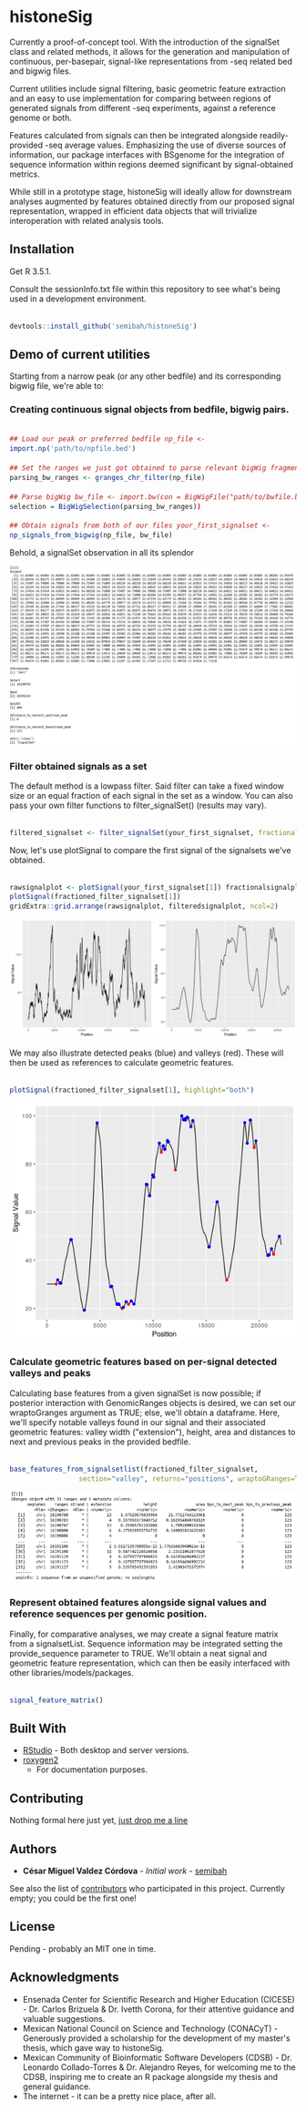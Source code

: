 # histoneSig

Currently a proof-of-concept tool. With the introduction of the signalSet class
and related methods, it allows for the generation and manipulation of
continuous, per-basepair, signal-like representations from -seq related bed and
bigwig files.   

Current utilities include signal filtering, basic geometric feature extraction
and an easy to use implementation for comparing between regions of generated
signals from different -seq experiments, against a reference genome or both.  

Features calculated from signals can then be integrated alongside
readily-provided -seq average values. Emphasizing the use of diverse sources of
information, our package interfaces with BSgenome for the integration of
sequence information within regions deemed significant by signal-obtained
metrics.  

While still in a prototype stage, histoneSig will ideally allow for downstream
analyses augmented by features obtained directly from our proposed signal
representation, wrapped in efficient data objects that will trivialize
interoperation with related analysis tools.  

## Installation

Get R 3.5.1.  

Consult the sessionInfo.txt file within this repository to see what's
being used in a development environment.  

```R

devtools::install_github('semibah/histoneSig')

```

## Demo of current utilities

Starting from a narrow peak (or any other bedfile) and its corresponding bigwig file, we're able to:

### Creating continuous signal objects from bedfile, bigwig pairs.

```R 

## Load our peak or preferred bedfile np_file <-
import.np('path/to/npfile.bed')

## Set the ranges we just got obtained to parse relevant bigWig fragments
parsing_bw_ranges <- granges_chr_filter(np_file)

## Parse bigWig bw_file <- import.bw(con = BigWigFile("path/to/bwfile.bigWig"),
selection = BigWigSelection(parsing_bw_ranges))

## Obtain signals from both of our files your_first_signalset <-
np_signals_from_bigwig(np_file, bw_file) 

```  

Behold, a signalSet observation in all its splendor  

![signalSet](/readmeimgs/signalsetclassexample.png)  

### Filter obtained signals as a set  
 
The default method is a lowpass filter. Said
filter can take a fixed window size or an equal fraction of each signal in the
set as a window. You can also pass your own filter functions to
filter_signalSet() (results may vary).

```R 

filtered_signalset <- filter_signalSet(your_first_signalset, fractional = 25) 

```

Now, let's use plotSignal to compare the first signal of the signalsets we've
obtained.


```R

rawsignalplot <- plotSignal(your_first_signalset[1]) fractionalsignalplot <-
plotSignal(fractioned_filter_signalset[1])
gridExtra::grid.arrange(rawsignalplot, filteredsignalplot, ncol=2)

``` 
![signal plots](/readmeimgs/sidebysideplots.png)

We may also illustrate detected peaks (blue) and valleys (red). These will then
be used as references to calculate geometric features.

```R 

plotSignal(fractioned_filter_signalset[1], highlight="both") 

```
![filtered plot with highlights](/readmeimgs/filteredplothighlights.png)

### Calculate geometric features based on per-signal detected valleys and peaks

Calculating base features from a given signalSet is now possible; if posterior
interaction with GenomicRanges objects is desired, we can set our wraptoGranges
argument as TRUE; else, we'll obtain a dataframe. Here, we'll specify notable
valleys found in our signal and their associated geometric features: valley
width ("extension"), height, area and distances to next and previous peaks in
the provided bedfile.

```R 

base_features_from_signalsetlist(fractioned_filter_signalset,
				 section="valley", returns="positions", wraptoGRanges=TRUE) 
``` 
![valley features as GRanges](/readmeimgs/basefeatures.png)

### Represent obtained features alongside signal values and reference sequences per genomic position.

Finally, for comparative analyses, we may create a signal feature matrix from a
signalsetList. Sequence information may be integrated setting the
provide_sequence parameter to TRUE. We'll obtain a neat signal and geometric
feature representation, which can then be easily interfaced with other
libraries/models/packages. 

```R 

signal_feature_matrix() 

```

## Built With

* [RStudio](https://www.rstudio.com/) - Both desktop and server versions.
* [roxygen2](https://cran.r-project.org/web/packages/roxygen2/vignettes/roxygen2.html)
  - For documentation purposes.

## Contributing

Nothing formal here just yet, [just drop me a
line](mailto:cesarmiguelv@gmail.com)

## Authors

* **César Miguel Valdez Córdova** - *Initial work* -
  [semibah](https://github.com/semibah)

See also the list of
[contributors](https://github.com/semibah/histoneSig/contributors) who
participated in this project. Currently empty; you could be the first one!

## License

Pending - probably an MIT one in time.

## Acknowledgments

* Ensenada Center for Scientific Research and Higher Education (CICESE) - Dr.
  Carlos Brizuela & Dr. Ivetth Corona, for their attentive guidance and
valuable suggestions.  
* Mexican National Council on Science and Technology (CONACyT) - Generously
  provided a scholarship for the development of my master's thesis, which gave
way to histoneSig.  
* Mexican Community of Bioinformatic Software Developers (CDSB) - Dr. Leonardo
  Collado-Torres & Dr. Alejandro Reyes, for welcoming me to the CDSB, inspiring
me to create an R package alongside my thesis and general guidance.  
* The internet - it can be a pretty nice place, after all.  

